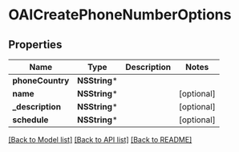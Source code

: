 # OAICreatePhoneNumberOptions

## Properties
Name | Type | Description | Notes
------------ | ------------- | ------------- | -------------
**phoneCountry** | **NSString*** |  | 
**name** | **NSString*** |  | [optional] 
**_description** | **NSString*** |  | [optional] 
**schedule** | **NSString*** |  | [optional] 

[[Back to Model list]](../README#documentation-for-models) [[Back to API list]](../README#documentation-for-api-endpoints) [[Back to README]](../README)


